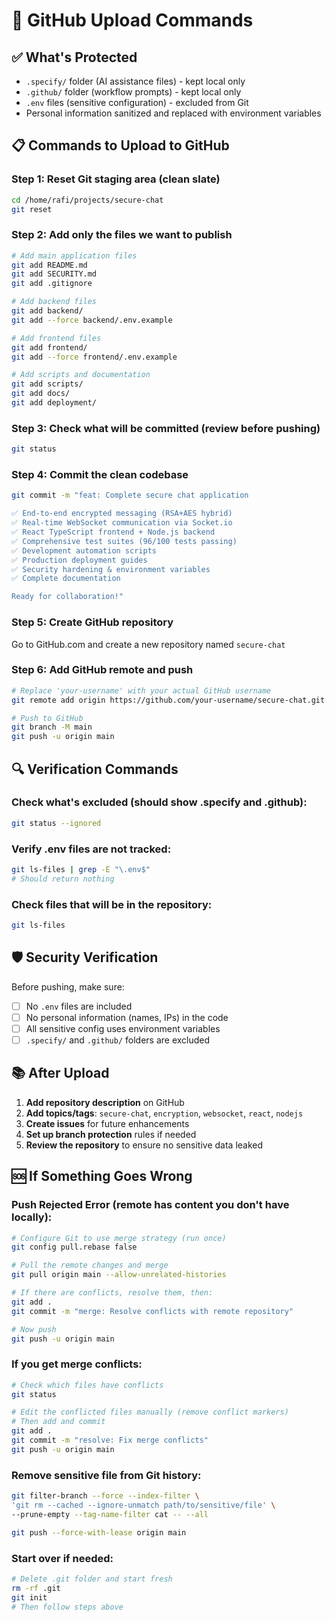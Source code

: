 # 🚀 GitHub Upload Commands

## ✅ What's Protected
- `.specify/` folder (AI assistance files) - kept local only
- `.github/` folder (workflow prompts) - kept local only  
- `.env` files (sensitive configuration) - excluded from Git
- Personal information sanitized and replaced with environment variables

## 📋 Commands to Upload to GitHub

### Step 1: Reset Git staging area (clean slate)
```bash
cd /home/rafi/projects/secure-chat
git reset
```

### Step 2: Add only the files we want to publish
```bash
# Add main application files
git add README.md
git add SECURITY.md
git add .gitignore

# Add backend files
git add backend/
git add --force backend/.env.example

# Add frontend files
git add frontend/
git add --force frontend/.env.example

# Add scripts and documentation
git add scripts/
git add docs/
git add deployment/
```

### Step 3: Check what will be committed (review before pushing)
```bash
git status
```

### Step 4: Commit the clean codebase
```bash
git commit -m "feat: Complete secure chat application

✅ End-to-end encrypted messaging (RSA+AES hybrid)
✅ Real-time WebSocket communication via Socket.io  
✅ React TypeScript frontend + Node.js backend
✅ Comprehensive test suites (96/100 tests passing)
✅ Development automation scripts
✅ Production deployment guides
✅ Security hardening & environment variables
✅ Complete documentation

Ready for collaboration!"
```

### Step 5: Create GitHub repository
Go to GitHub.com and create a new repository named `secure-chat`

### Step 6: Add GitHub remote and push
```bash
# Replace 'your-username' with your actual GitHub username
git remote add origin https://github.com/your-username/secure-chat.git

# Push to GitHub
git branch -M main
git push -u origin main
```

## 🔍 Verification Commands

### Check what's excluded (should show .specify and .github):
```bash
git status --ignored
```

### Verify .env files are not tracked:
```bash
git ls-files | grep -E "\.env$"
# Should return nothing
```

### Check files that will be in the repository:
```bash
git ls-files
```

## 🛡️ Security Verification

Before pushing, make sure:
- [ ] No `.env` files are included
- [ ] No personal information (names, IPs) in the code
- [ ] All sensitive config uses environment variables
- [ ] `.specify/` and `.github/` folders are excluded

## 📚 After Upload

1. **Add repository description** on GitHub
2. **Add topics/tags**: `secure-chat`, `encryption`, `websocket`, `react`, `nodejs`
3. **Create issues** for future enhancements
4. **Set up branch protection** rules if needed
5. **Review the repository** to ensure no sensitive data leaked

## 🆘 If Something Goes Wrong

### **Push Rejected Error** (remote has content you don't have locally):
```bash
# Configure Git to use merge strategy (run once)
git config pull.rebase false

# Pull the remote changes and merge
git pull origin main --allow-unrelated-histories

# If there are conflicts, resolve them, then:
git add .
git commit -m "merge: Resolve conflicts with remote repository"

# Now push
git push -u origin main
```

### **If you get merge conflicts:**
```bash
# Check which files have conflicts
git status

# Edit the conflicted files manually (remove conflict markers)
# Then add and commit
git add .
git commit -m "resolve: Fix merge conflicts"
git push -u origin main
```

### Remove sensitive file from Git history:
```bash
git filter-branch --force --index-filter \
'git rm --cached --ignore-unmatch path/to/sensitive/file' \
--prune-empty --tag-name-filter cat -- --all

git push --force-with-lease origin main
```

### Start over if needed:
```bash
# Delete .git folder and start fresh
rm -rf .git
git init
# Then follow steps above
```